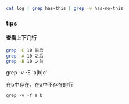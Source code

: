 
```bash
cat log | grep has-this | grep -v has-no-this

```

### tips

#### 查看上下几行

```bash
grep -C 10 前后
grep -A 10 之后
grep -B 10 之前
```

grep -v -E 'a|b|c'


在b中存在，在a中不存在的行

```
grep -v -f a b
```